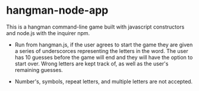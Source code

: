 # hangman-node-app

This is a hangman command-line game built with javascript constructors and node.js with the inquirer npm.

* Run from hangman.js, if the user agrees to start the game they are given a series of underscorces representing the letters in the word. The user has 10 guesses before the game will end and they will have the option to start over. Wrong letters are kept track of, as well as the user's remaining guesses.

* Number's, symbols, repeat letters, and multiple letters are not accepted.